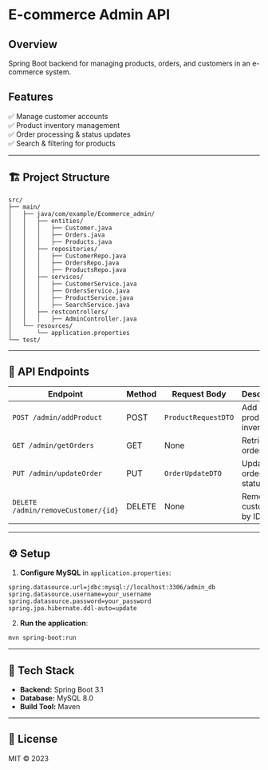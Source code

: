 # E-commerce Admin API

## Overview
Spring Boot backend for managing products, orders, and customers in an e-commerce system.

## Features
✅ Manage customer accounts  
✅ Product inventory management  
✅ Order processing & status updates  
✅ Search & filtering for products  

---

## 🏗️ Project Structure
```
src/
├── main/
│   ├── java/com/example/Ecommerce_admin/
│   │   ├── entities/
│   │   │   ├── Customer.java
│   │   │   ├── Orders.java
│   │   │   ├── Products.java
│   │   ├── repositories/
│   │   │   ├── CustomerRepo.java
│   │   │   ├── OrdersRepo.java
│   │   │   ├── ProductsRepo.java
│   │   ├── services/
│   │   │   ├── CustomerService.java
│   │   │   ├── OrdersService.java
│   │   │   ├── ProductService.java
│   │   │   ├── SearchService.java
│   │   ├── restcontrollers/
│   │   │   ├── AdminController.java
│   └── resources/
│       └── application.properties
└── test/
```
---

## 🚀 API Endpoints
| Endpoint                 | Method | Request Body            | Description |
|--------------------------|--------|-------------------------|-------------|
| `POST /admin/addProduct`  | POST   | `ProductRequestDTO`    | Add new product to inventory |
| `GET /admin/getOrders`    | GET    | None                   | Retrieve all orders |
| `PUT /admin/updateOrder`  | PUT    | `OrderUpdateDTO`       | Update order status |
| `DELETE /admin/removeCustomer/{id}` | DELETE | None | Remove customer by ID |

---

## ⚙️ Setup
1. **Configure MySQL** in `application.properties`:
```properties
spring.datasource.url=jdbc:mysql://localhost:3306/admin_db
spring.datasource.username=your_username
spring.datasource.password=your_password
spring.jpa.hibernate.ddl-auto=update
```
2. **Run the application**:
```bash
mvn spring-boot:run
```

---

## 📌 Tech Stack
- **Backend:** Spring Boot 3.1  
- **Database:** MySQL 8.0  
- **Build Tool:** Maven  

---

## 📄 License
MIT © 2023

